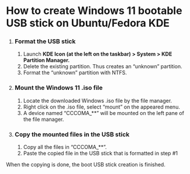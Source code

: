 # **How to create Windows 11 bootable USB stick on Ubuntu/Fedora KDE**

1. ### **Format the USB stick**

   1. Launch **KDE Icon (at the left on the taskbar) \> System \> KDE Partition Manager.**  
   2. Delete the existing partition. Thus creates an “unknown” partition.  
   3. Format the “unknown” partition with NTFS.

2. ### **Mount the Windows 11 .iso file**

   1. Locate the downloaded Windows .iso file by the file manager.  
   2. Right click on the .iso file, select “mount” on the appeared menu.  
   3. A device named “CCCOMA\_\*\*” will be mounted on the left pane of the file manager.

3. ### **Copy the mounted files in the USB stick**

   1. Copy all the files in “CCCOMA\_\*\*”.  
   2. Paste the copied file in the USB stick that is formatted in step \#1

When the copying is done, the boot USB stick creation is finished.
